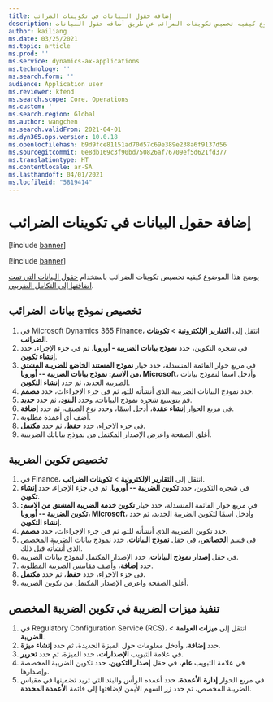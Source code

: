 ```yaml
---
title: إضافة حقول البيانات في تكوينات الضرائب
description: يوضح هذا الموضوع كيفيه تخصيص تكوينات الضرائب عن طريق أضافه حقول البيانات.
author: kailiang
ms.date: 03/25/2021
ms.topic: article
ms.prod: ''
ms.service: dynamics-ax-applications
ms.technology: ''
ms.search.form: ''
audience: Application user
ms.reviewer: kfend
ms.search.scope: Core, Operations
ms.custom: ''
ms.search.region: Global
ms.author: wangchen
ms.search.validFrom: 2021-04-01
ms.dyn365.ops.version: 10.0.18
ms.openlocfilehash: b9d9fce81151ad70d57c69e389e238a6f9137d56
ms.sourcegitcommit: 0e8db169c3f90bd750826af76709ef5d621fd377
ms.translationtype: HT
ms.contentlocale: ar-SA
ms.lasthandoff: 04/01/2021
ms.locfileid: "5819414"
---
```

# <a name="add-data-fields-in-tax-configurations"></a>إضافة حقول البيانات في تكوينات الضرائب

[!include [banner](../includes/banner.md)]

[!include [banner](../includes/preview-banner.md)]

يوضح هذا الموضوع كيفيه تخصيص تكوينات الضرائب باستخدام [حقول البيانات التي تمت اضافتها إلى التكامل الضريبي](tax-service-add-data-fields-tax-integration-by-extension.md).

## <a name="customize-the-tax-data-model"></a>تخصيص نموذج بيانات الضرائب

1. في Microsoft Dynamics 365 Finance، انتقل إلى **التقارير الإلكترونية** \> **تكوينات الضرائب**.
2. في شجره التكوين، حدد **نموذج بيانات الضريبة - أوروبا**. ثم في جزء الإجراء، حدد **إنشاء تكوين**.
3. في مربع حوار القائمة المنسدلة، حدد خيار **نموذج المستند الخاضع للضريبة المشتق من الاسم: نموذج بيانات الضريبة -- أوروبا، Microsoft**، وأدخل اسما لنموذج بيانات الضريبة الجديد، ثم حدد **إنشاء التكوين**.
4. حدد نموذج البيانات الضريبية الذي أنشأته للتو، ثم في جزء الإجراءات، حدد **مصمم**.
5. قم بتوسيع شجره نموذج البيانات، وحدد **البنود**، ثم حدد **جديد**.
6. في مربع الحوار **إنشاء عقدة**، أدخل اسمًا، وحدد نوع الصنف، ثم حدد **إضافة**.
7. أضف أي أعمدة مطلوبة.
8. في جزء الاجراء، حدد **حفظ**، ثم حدد **مكتمل**.
9. أغلق الصفحة واعرض الإصدار المكتمل من نموذج بياناتك الضريبية.

## <a name="customize-the-tax-configuration"></a>تخصيص تكوين الضريبة

1. في Finance، انتقل إلى **التقارير الإلكترونية** \> **تكوينات الضرائب**.
2. في شجره التكوين، حدد **تكوين الضريبة -- أوروبا**. ثم في جزء الإجراء، حدد **إنشاء تكوين**.
3. في مربع حوار القائمة المنسدلة، حدد خيار **تكوين خدمة الضريبة المشتق من الاسم: تكوين الضريبة -- أوروبا، Microsoft**، وأدخل اسمًا لتكوين الضريبة الجديد، ثم حدد **إنشاء التكوين**.
4. حدد تكوين الضريبة الذي أنشأته للتو، ثم في جزء الإجراءات، حدد **مصمم**.
5. في قسم **الخصائص**، في حقل **نموذج البيانات**، حدد نموذج بيانات الضريبة المخصص الذي أنشأته قبل ذلك.
6. في حقل **إصدار نموذج البيانات**، حدد الإصدار المكتمل لنموذج بيانات الضريبة.
7. حدد **إضافة**، وأضف مقاييس الضريبة المطلوبة.
8. في جزء الاجراء، حدد **حفظ**، ثم حدد **مكتمل**.
9. أغلق الصفحة واعرض الإصدار المكتمل من تكوين الضريبة.

## <a name="implement-tax-features-in-the-customized-tax-configuration"></a>تنفيذ ميزات الضريبة في تكوين الضريبة المخصص

1. في Regulatory Configuration Service (RCS)، انتقل إلى **ميزات العولمة** \> **الضريبة**.
2. حدد **إضافة**، وأدخل معلومات حول الميزة الجديدة، ثم حدد **إنشاء ميزة**.
3. في علامة التبويب **الإصدارات**، حدد الميزة، ثم حدد **تحرير**.
4. في علامة التبويب **عام**، في حقل **إصدار التكوين**، حدد تكوين الضريبة المخصصة وإصدارها.
5. في مربع الحوار **إدارة الأعمدة**، حدد أعمده الرأس والبند التي تريد تضمينها في مقياس الضريبة المخصص، ثم حدد زر السهم الأيمن لإضافتها إلى قائمة **الأعمدة المحددة**.
